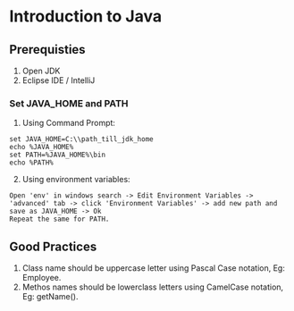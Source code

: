 # Introduction to Java

## Prerequisties
1. Open JDK
2. Eclipse IDE / IntelliJ 

### Set JAVA_HOME and PATH

1. Using Command Prompt: 
```
set JAVA_HOME=C:\\path_till_jdk_home
echo %JAVA_HOME%
set PATH=%JAVA_HOME%\bin
echo %PATH%
```

2. Using environment variables:
```
Open 'env' in windows search -> Edit Environment Variables -> 'advanced' tab -> click 'Environment Variables' -> add new path and save as JAVA_HOME -> Ok
Repeat the same for PATH.
```

## Good Practices

1. Class name should be uppercase letter using Pascal Case notation, Eg: Employee.
2. Methos names should be lowerclass letters using CamelCase notation, Eg: getName().

